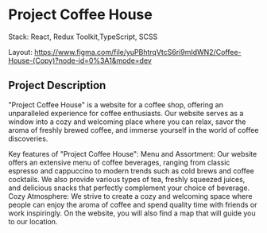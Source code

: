 # Project Coffee House

Stack: React, Redux Toolkit,TypeScript, SCSS

Layout: https://www.figma.com/file/yuPBhtrqVtcS6ri9mIdWN2/Coffee-House-(Copy)?node-id=0%3A1&mode=dev


## Project Description
"Project Coffee House" is a website for a coffee shop, offering an unparalleled experience for coffee enthusiasts. Our website serves as a window into a cozy and welcoming place where you can relax, savor the aroma of freshly brewed coffee, and immerse yourself in the world of coffee discoveries.

Key features of "Project Coffee House":
Menu and Assortment: Our website offers an extensive menu of coffee beverages, ranging from classic espresso and cappuccino to modern trends such as cold brews and coffee cocktails. We also provide various types of tea, freshly squeezed juices, and delicious snacks that perfectly complement your choice of beverage.
Cozy Atmosphere: We strive to create a cozy and welcoming space where people can enjoy the aroma of coffee and spend quality time with friends or work inspiringly. On the website, you will also find a map that will guide you to our location.
